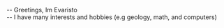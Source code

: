 -- Greetings, Im Evaristo<br/>
-- I have many interests and hobbies (e.g geology, math, and computers) <br/>


